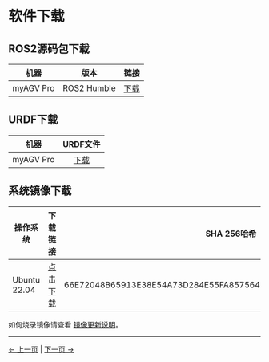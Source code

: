 # 软件下载

## ROS2源码包下载

|  机器 | 版本 |  链接  |
| :---------: | :--------------:| :-------:|
| myAGV Pro| ROS2 Humble | [下载](https://github.com/elephantrobotics/agv_pro_ros2)           |

## URDF下载

|  机器 | URDF文件 |
| :---------: | :--------------:|
| myAGV Pro| [下载](https://github.com/elephantrobotics/agv_pro_ros2/tree/humble/agv_pro_description)  

## 系统镜像下载

| 操作系统   | 下载链接 |  SHA 256哈希  |
|------------|----------|--------------|
| Ubuntu 22.04 | [点击下载](https://download.elephantrobotics.com/Product_software/iMage-ISO/myAGV%20Pro/myAGVPro_v1.0.0_250624.zip) | 66E72048B65913E38E54A73D284E55FA8575647830AF2211CC78E319CB5CC587  |

如何烧录镜像请查看 [镜像更新说明](../5-BasicApplication/5.4-ImageUpdateUse/README.md)。

---

[← 上一页](8.1-StructuralDataDownload.md) | [下一页 →](..)

